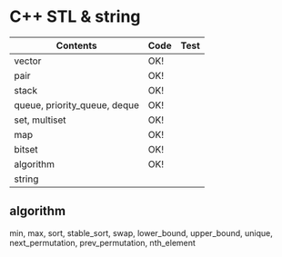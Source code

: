# C++ STL & string



| Contents                     | Code | Test |
| ---------------------------- | ---- | ---- |
| vector                       | OK!  |      |
| pair                         | OK!  |      |
| stack                        | OK!  |      |
| queue, priority_queue, deque | OK!  |      |
| set, multiset                | OK!  |      |
| map                          | OK!  |      |
| bitset                       | OK!  |      |
| algorithm                    | OK!  |      |
| string                       |      |      |



## algorithm

min, max, sort, stable_sort, swap, lower_bound, upper_bound, unique, next_permutation, prev_permutation, nth_element